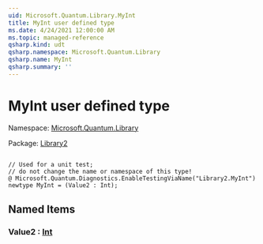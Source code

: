 ```yaml
---
uid: Microsoft.Quantum.Library.MyInt
title: MyInt user defined type
ms.date: 4/24/2021 12:00:00 AM
ms.topic: managed-reference
qsharp.kind: udt
qsharp.namespace: Microsoft.Quantum.Library
qsharp.name: MyInt
qsharp.summary: ''
---
```


# MyInt user defined type

Namespace: [Microsoft.Quantum.Library](xref:Microsoft.Quantum.Library)

Package: [Library2](https://nuget.org/packages/Library2)




```qsharp

// Used for a unit test;
// do not change the name or namespace of this type!
@ Microsoft.Quantum.Diagnostics.EnableTestingViaName("Library2.MyInt")
newtype MyInt = (Value2 : Int);
```



## Named Items

### Value2 : [Int](xref:microsoft.quantum.qsharp.valueliterals#int-literals)

